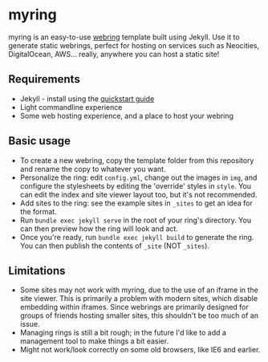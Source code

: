 # myring
myring is an easy-to-use [webring](https://en.wikipedia.org/wiki/Webring) template built using Jekyll. Use it to generate static webrings, perfect for hosting on services such as Neocities, DigitalOcean, AWS... really, anywhere you can host a static site!

## Requirements
- Jekyll - install using the [quickstart guide](https://jekyllrb.com/docs/)
- Light commandline experience
- Some web hosting experience, and a place to host your webring

## Basic usage
- To create a new webring, copy the template folder from this repository and rename the copy to whatever you want.
- Personalize the ring: edit `config.yml`, change out the images in `img`, and configure the stylesheets by editing the 'override' styles in `style`. You can edit the index and site viewer layout too, but it's not recommended.
- Add sites to the ring: see the example sites in `_sites` to get an idea for the format.
- Run `bundle exec jekyll serve` in the root of your ring's directory. You can then preview how the ring will look and act.
- Once you're ready, run `bundle exec jekyll build` to generate the ring. You can then publish the contents of `_site` (NOT `_sites`).

## Limitations
- Some sites may not work with myring, due to the use of an iframe in the site viewer. This is primarily a problem with modern sites, which disable embedding within iframes. Since webrings are primarily designed for groups of friends hosting smaller sites, this shouldn't be too much of an issue.
- Managing rings is still a bit rough; in the future I'd like to add a management tool to make things a bit easier.
- Might not work/look correctly on some old browsers, like IE6 and earlier.
